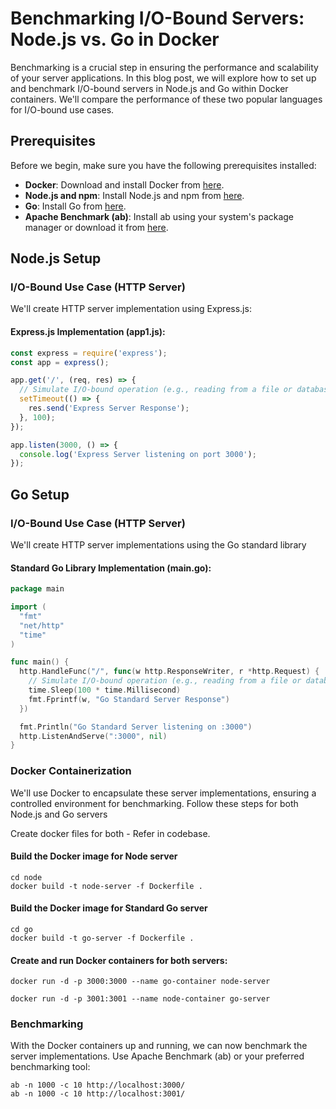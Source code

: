 # Benchmarking I/O-Bound Servers: Node.js vs. Go in Docker

Benchmarking is a crucial step in ensuring the performance and scalability of your server applications. In this blog post, we will explore how to set up and benchmark I/O-bound servers in Node.js and Go within Docker containers. We'll compare the performance of these two popular languages for I/O-bound use cases.

## Prerequisites

Before we begin, make sure you have the following prerequisites installed:

- **Docker**: Download and install Docker from [here](https://www.docker.com/get-started).
- **Node.js and npm**: Install Node.js and npm from [here](https://nodejs.org/).
- **Go**: Install Go from [here](https://golang.org/dl/).
- **Apache Benchmark (ab)**: Install ab using your system's package manager or download it from [here](https://httpd.apache.org/docs/2.4/programs/ab.html).

## Node.js Setup

### I/O-Bound Use Case (HTTP Server)

We'll create HTTP server implementation using Express.js:

#### Express.js Implementation (app1.js):

```javascript
const express = require('express');
const app = express();

app.get('/', (req, res) => {
  // Simulate I/O-bound operation (e.g., reading from a file or database)
  setTimeout(() => {
    res.send('Express Server Response');
  }, 100);
});

app.listen(3000, () => {
  console.log('Express Server listening on port 3000');
});
```

## Go Setup

### I/O-Bound Use Case (HTTP Server)

We'll create HTTP server implementations using the Go standard library

#### Standard Go Library Implementation (main.go):

```go
package main

import (
  "fmt"
  "net/http"
  "time"
)

func main() {
  http.HandleFunc("/", func(w http.ResponseWriter, r *http.Request) {
    // Simulate I/O-bound operation (e.g., reading from a file or database)
    time.Sleep(100 * time.Millisecond)
    fmt.Fprintf(w, "Go Standard Server Response")
  })

  fmt.Println("Go Standard Server listening on :3000")
  http.ListenAndServe(":3000", nil)
}
```

### Docker Containerization

We'll use Docker to encapsulate these server implementations, ensuring a controlled environment for benchmarking. Follow these steps for both Node.js and Go servers

Create docker files for both - Refer in codebase.

#### Build the Docker image for Node server
```
cd node
docker build -t node-server -f Dockerfile .
```

#### Build the Docker image for Standard Go server
```
cd go
docker build -t go-server -f Dockerfile .
```


#### Create and run Docker containers for both servers:
```
docker run -d -p 3000:3000 --name go-container node-server

docker run -d -p 3001:3001 --name node-container go-server
```

### Benchmarking
With the Docker containers up and running, we can now benchmark the server implementations. Use Apache Benchmark (ab) or your preferred benchmarking tool:

```
ab -n 1000 -c 10 http://localhost:3000/
ab -n 1000 -c 10 http://localhost:3001/
```